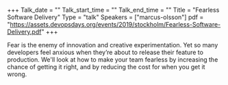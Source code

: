 +++
Talk_date = ""
Talk_start_time = ""
Talk_end_time = ""
Title = "Fearless Software Delivery"
Type = "talk"
Speakers = ["marcus-olsson"]
pdf = "https://assets.devopsdays.org/events/2019/stockholm/Fearless-Software-Delivery.pdf"
+++

Fear is the enemy of innovation and creative experimentation. Yet so many developers feel anxious when they’re about to release their feature to production. We'll look at how to make your team fearless by increasing the chance of getting it right, and by reducing the cost for when you get it wrong.
